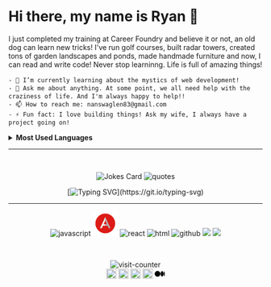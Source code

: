 # Hi there, my name is Ryan 👋 
   I just completed my training at Career Foundry and believe it or not, an old dog can learn new tricks! I've run golf courses, built radar towers, created tons of garden landscapes and ponds, made handmade furniture and now, I can read and write code! Never stop learninng. Life is full of amazing things!
   
    - 🌱 I’m currently learning about the mystics of web development!
    - 💬 Ask me about anything. At some point, we all need help with the craziness of life. And I'm always happy to help!!
    - 📫 How to reach me: nanswaglen83@gmail.com
    - ⚡ Fun fact: I love building things! Ask my wife, I always have a project going on!
    
<details>
  <summary><b> Most Used Languages </b></summary>
    <div align="center">
  <img align="" src="https://github-readme-stats.vercel.app/api/top-langs/?username=rswager83&theme=dracula" alt="stats" /> 
    </div>
</details>

---

<br>

<p align="center">
  <img src="https://readme-jokes.vercel.app/api" alt="Jokes Card" />
  <img src="https://quotes-github-readme.vercel.app/api?type=horizontal&theme=algolia" alt="quotes" />
</p>

<div align="center">
  
  [![Typing SVG](https://readme-typing-svg.demolab.com/?lines=Thanks+for+stopping+by!)](https://git.io/typing-svg)
  
</div>

<!-- Footer --> 

---
<p align="center">
  <img src="https://media3.giphy.com/media/ln7z2eWriiQAllfVcn/200w.webp" alt="javascript" width="50">
  <img src="./imgs/angular.svg" width='50'>
  <img src="https://i.giphy.com/media/eNAsjO55tPbgaor7ma/200w.webp" alt="react" width="50">
  <img src="https://user-images.githubusercontent.com/101044506/189888192-dcf69498-9eff-41b1-903e-024e5767db44.png" alt="html">
  <img src="https://media.giphy.com/media/du3J3cXyzhj75IOgvA/giphy.gif" alt="github" width='50'>
  <img src="https://user-images.githubusercontent.com/101044506/189887760-50eed60d-46b1-4ef0-9953-2391f3b64323.png">
  <img src="https://media.giphy.com/media/SS8CV2rQdlYNLtBCiF/giphy.gif" width='50'>  
</p>
<br>
<p align="center">
  <img src="https://profile-counter.glitch.me/rswager83/count.svg" alt="visit-counter"/> <br>
  <a href="https://twitter.com/rswags83" target="_blank"><img align="center" src="https://cdn.jsdelivr.net/npm/simple-icons@3.0.1/icons/twitter.svg" alt="" height="20" width="20" /></a>
  <a href="https://linkedin.com/in/" target="_blank"><img align="center" src="https://cdn.jsdelivr.net/npm/simple-icons@3.0.1/icons/linkedin.svg" alt="" height="20" width="20" /></a>
  <a href="https://stackoverflow.com/" target="_blank"><img align="center" src="https://cdn.jsdelivr.net/npm/simple-icons@3.0.1/icons/stackoverflow.svg" alt="" height="20" width="20" /></a>
  <a href="https://dev.to/" target="_blank"><img align="center" src="https://cdn.jsdelivr.net/npm/simple-icons@3.0.1/icons/dev-dot-to.svg" alt="" height="20" width="20" /></a>
  <a href="https://medium.com/rswags83" target="_blank"><img align="center" src="./imgs/medium.svg" alt="" height="20" width="20" /></a><br>
</p>

<!-- End of Footer -->
